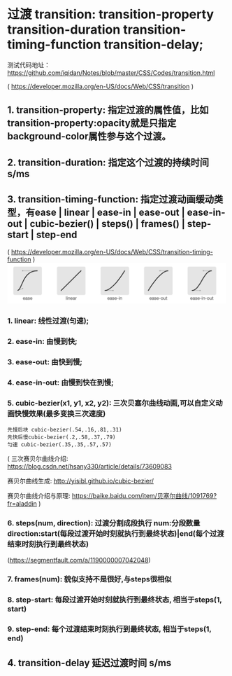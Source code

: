 # 过渡 transition: transition-property transition-duration transition-timing-function transition-delay;

测试代码地址：https://github.com/iqidan/Notes/blob/master/CSS/Codes/transition.html

( https://developer.mozilla.org/en-US/docs/Web/CSS/transition )

## 1. transition-property: 指定过渡的属性值，比如transition-property:opacity就是只指定background-color属性参与这个过渡。

## 2. transition-duration: 指定这个过渡的持续时间 s/ms

## 3. transition-timing-function: 指定过渡动画缓动类型，有ease | linear | ease-in | ease-out | ease-in-out | cubic-bezier() | steps() | frames() | step-start | step-end 

( https://developer.mozilla.org/en-US/docs/Web/CSS/transition-timing-function )
<img src="https://github.com/iqidan/Notes/blob/master/Images/transition-timing-function.jpg" style="width: 500px;">
### 1. linear: 线性过渡(匀速);

### 2. ease-in: 由慢到快;

### 3. ease-out: 由快到慢;

### 4. ease-in-out: 由慢到快在到慢;

### 5. cubic-bezier(x1, y1, x2, y2): 三次贝塞尔曲线动画,可以自定义动画快慢效果(最多变换三次速度) 
	先慢后块 cubic-bezier(.54,.16,.81,.31) 
	先快后慢cubic-bezier(.2,.58,.37,.79) 
	匀速 cubic-bezier(.35,.35,.57,.57) 
(
三次赛贝尔曲线介绍: https://blog.csdn.net/hsany330/article/details/73609083

赛贝尔曲线生成: http://yisibl.github.io/cubic-bezier/ 

赛贝尔曲线介绍与原理: https://baike.baidu.com/item/贝塞尔曲线/1091769?fr=aladdin
) 

### 6. steps(num, direction): 过渡分割成段执行 num:分段数量 direction:start(每段过渡开始时刻就执行到最终状态)|end(每个过渡结束时刻执行到最终状态)
(https://segmentfault.com/a/1190000007042048)

### 7. frames(num): 貌似支持不是很好,与steps很相似

### 8. step-start: 每段过渡开始时刻就执行到最终状态, 相当于steps(1, start)

### 9. step-end: 每个过渡结束时刻执行到最终状态, 相当于steps(1, end)

## 4. transition-delay 延迟过渡时间 s/ms
